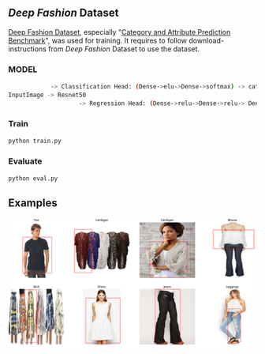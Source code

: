 ## *Deep Fashion* Dataset
[Deep Fashion Dataset](http://mmlab.ie.cuhk.edu.hk/projects/DeepFashion.html), especially "[Category and Attribute Prediction Benchmark](http://mmlab.ie.cuhk.edu.hk/projects/DeepFashion/AttributePrediction.html)", was used for training.
It requires to follow download-instructions from *Deep Fashion* Dataset to use the dataset.

### MODEL
```sh
			-> Classification Head: (Dense->elu->Dense->softmax) -> category
InputImage -> Resnet50 
	                -> Regression Head: (Dense->relu->Dense->relu-> Dense) -> bbox(x1, y1, x2, x3)

```

### Train
```sh
python train.py
```

### Evaluate
```sh
python eval.py
```


## Examples

![Bbox](/imgs/2.png)


